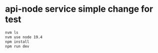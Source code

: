 # api-node service simple change for test

```bash
nvm ls
nvm use node 19.4
npm install
npm run dev
```
